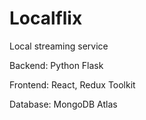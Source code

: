 # Localflix

Local streaming service

Backend: Python Flask

Frontend: React, Redux Toolkit

Database: MongoDB Atlas

